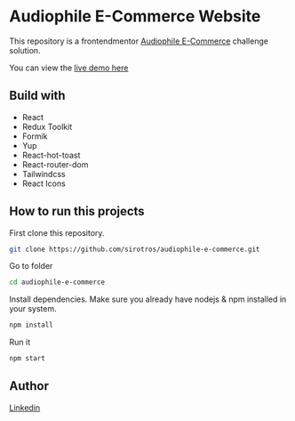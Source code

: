 # Audiophile E-Commerce Website 


This repository is a frontendmentor [Audiophile E-Commerce](https://www.frontendmentor.io/challenges/audiophile-ecommerce-website-C8cuSd_wx) challenge solution.

You can view the [live demo here](https://audiophile-e-commerce-nine.vercel.app/)

## Build with
- React
- Redux Toolkit
- Formik
- Yup
- React-hot-toast
- React-router-dom
- Tailwindcss
- React Icons


## How to run this projects
 First clone this repository.
```bash
git clone https://github.com/sirotros/audiophile-e-commerce.git

```
Go to folder

```bash
cd audiophile-e-commerce
```

Install dependencies. Make sure you already have nodejs & npm installed in your system.
```bash
npm install
```

Run it

```bash
npm start
```

## Author
[Linkedin](https://www.linkedin.com/in/yasinozgurcakmak/)
